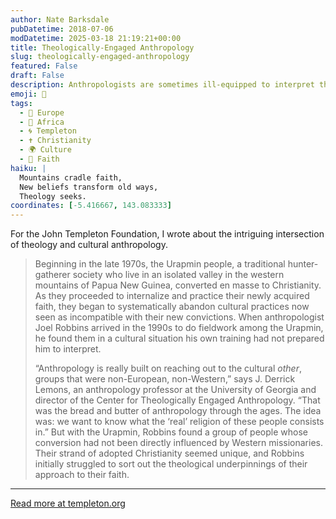 ```yaml
---
author: Nate Barksdale
pubDatetime: 2018-07-06
modDatetime: 2025-03-18 21:19:21+00:00
title: Theologically-Engaged Anthropology
slug: theologically-engaged-anthropology
featured: False
draft: False
description: Anthropologists are sometimes ill-equipped to interpret the religious motivations of their subjects. A new initiative is trying to change that.
emoji: 🤔
tags:
  - 🍷 Europe
  - 🦁 Africa
  - 🌀 Templeton
  - ✝️ Christianity
  - 🌍 Culture
  - 🙏 Faith
haiku: |
  Mountains cradle faith,  
  New beliefs transform old ways,  
  Theology seeks.
coordinates: [-5.416667, 143.083333]
---
```


For the John Templeton Foundation, I wrote about the intriguing intersection of theology and cultural anthropology.

> Beginning in the late 1970s, the Urapmin people, a traditional hunter-gatherer society who live in an isolated valley in the western mountains of Papua New Guinea, converted en masse to Christianity. As they proceeded to internalize and practice their newly acquired faith, they began to systematically abandon cultural practices now seen as incompatible with their new convictions. When anthropologist Joel Robbins arrived in the 1990s to do fieldwork among the Urapmin, he found them in a cultural situation his own training had not prepared him to interpret.
>
> “Anthropology is really built on reaching out to the cultural _other_, groups that were non-European, non-Western,” says J. Derrick Lemons, an anthropology professor at the University of Georgia and director of the Center for Theologically Engaged Anthropology. “That was the bread and butter of anthropology through the ages. The idea was: we want to know what the ‘real’ religion of these people consists in.” But with the Urapmin, Robbins found a group of people whose conversion had not been directly influenced by Western missionaries. Their strand of adopted Christianity seemed unique, and Robbins initially struggled to sort out the theological underpinnings of their approach to their faith.

---

[Read more at templeton.org](https://www.templeton.org/grant/theologically-engaged-anthropology-what-can-theology-contribute-to-cultural-anthropology-and-ethnography-2)
